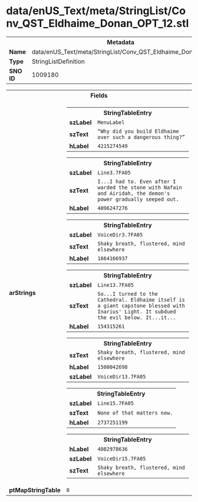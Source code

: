 <h1>data/enUS_Text/meta/StringList/Conv_QST_Eldhaime_Donan_OPT_12.stl</h1><table><tr><th colspan="100%">Metadata</th></tr><tr><td><b>Name</b></td><td>data/enUS_Text/meta/StringList/Conv_QST_Eldhaime_Donan_OPT_12.stl</td></tr><tr><td><b>Type</b></td><td>StringListDefinition</td></tr><tr><td><b>SNO ID</b></td><td>1009180</td></tr></table>

<table><tr><th colspan="100%">Fields</th></tr><tr><td><b>arStrings</b></td><td><table><tr><th colspan="100%">StringTableEntry</th></tr><tr><td><b>szLabel</b></td><td><code>MenuLabel</code></td></tr><tr><td><b>szText</b></td><td><code>“Why did you build Eldhaime over such a dangerous thing?”</code></td></tr><tr><td><b>hLabel</b></td><td><code>4215274549</code></td></tr></table>


<table><tr><th colspan="100%">StringTableEntry</th></tr><tr><td><b>szLabel</b></td><td><code>Line3.7FA05</code></td></tr><tr><td><b>szText</b></td><td><code>I...I had to. Even after I warded the stone with Nafain and Airidah, the demon's power gradually seeped out.</code></td></tr><tr><td><b>hLabel</b></td><td><code>4096247276</code></td></tr></table>


<table><tr><th colspan="100%">StringTableEntry</th></tr><tr><td><b>szLabel</b></td><td><code>VoiceDir3.7FA05</code></td></tr><tr><td><b>szText</b></td><td><code>Shaky breath, flustered, mind elsewhere</code></td></tr><tr><td><b>hLabel</b></td><td><code>1664166937</code></td></tr></table>


<table><tr><th colspan="100%">StringTableEntry</th></tr><tr><td><b>szLabel</b></td><td><code>Line13.7FA05</code></td></tr><tr><td><b>szText</b></td><td><code>So...I turned to the Cathedral. Eldhaime itself is a giant capstone blessed with Inarius' Light. It subdued the evil below. It...it...</code></td></tr><tr><td><b>hLabel</b></td><td><code>154315261</code></td></tr></table>


<table><tr><th colspan="100%">StringTableEntry</th></tr><tr><td><b>szText</b></td><td><code>Shaky breath, flustered, mind elsewhere</code></td></tr><tr><td><b>hLabel</b></td><td><code>1500042698</code></td></tr><tr><td><b>szLabel</b></td><td><code>VoiceDir13.7FA05</code></td></tr></table>


<table><tr><th colspan="100%">StringTableEntry</th></tr><tr><td><b>szLabel</b></td><td><code>Line15.7FA05</code></td></tr><tr><td><b>szText</b></td><td><code>None of that matters now.</code></td></tr><tr><td><b>hLabel</b></td><td><code>2737251199</code></td></tr></table>


<table><tr><th colspan="100%">StringTableEntry</th></tr><tr><td><b>hLabel</b></td><td><code>4082978636</code></td></tr><tr><td><b>szLabel</b></td><td><code>VoiceDir15.7FA05</code></td></tr><tr><td><b>szText</b></td><td><code>Shaky breath, flustered, mind elsewhere</code></td></tr></table>


</td></tr><tr><td><b>ptMapStringTable</b></td><td><code>0</code></td></tr></table>

